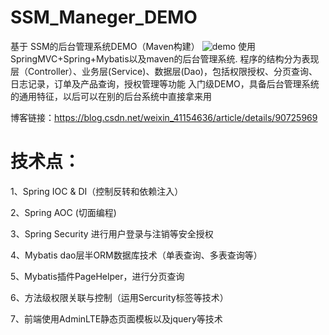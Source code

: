 # SSM_Maneger_DEMO
基于 SSM的后台管理系统DEMO（Maven构建）
![demo](https://github.com/XiaoZhong233/SSM_Maneger_DEMO/blob/master/demo.PNG)
使用SpringMVC+Spring+Mybatis以及maven的后台管理系统.
程序的结构分为表现层（Controller）、业务层(Service)、数据层(Dao)，包括权限授权、分页查询、日志记录，订单及产品查询，授权管理等功能
入门级DEMO，具备后台管理系统的通用特征，以后可以在别的后台系统中直接拿来用

博客链接：https://blog.csdn.net/weixin_41154636/article/details/90725969

# 技术点：
1、Spring IOC & DI（控制反转和依赖注入）

2、Spring AOC (切面编程)

3、Spring Security 进行用户登录与注销等安全授权

4、Mybatis dao层半ORM数据库技术（单表查询、多表查询等）

5、Mybatis插件PageHelper，进行分页查询

6、方法级权限关联与控制（运用Sercurity标签等技术）

7、前端使用AdminLTE静态页面模板以及jquery等技术
